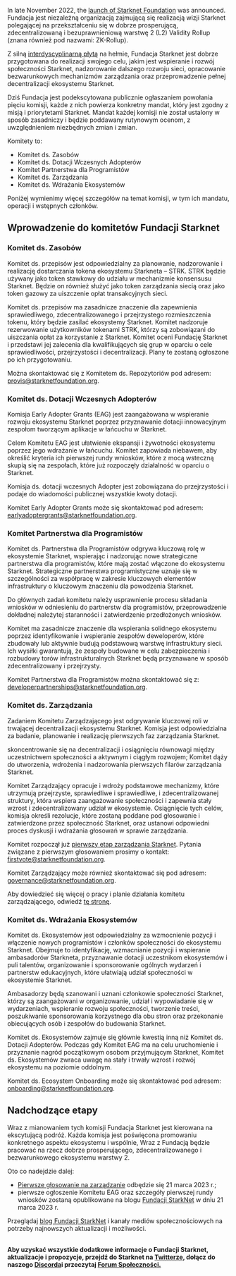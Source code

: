 In late November 2022, the [launch of Starknet Foundation](https://medium.com/starkware/introducing-the-starknet-foundation-bd4b4379fbb) was announced. Fundacja jest niezależną organizacją zajmującą się realizacją wizji Starknet polegającej na przekształceniu się w dobrze prosperującą, zdecentralizowaną i bezuprawnieniową warstwę 2 (L2) Validity Rollup (znana również pod nazwami: ZK-Rollup). 

Z silną [interdyscyplinarną płytą](https://medium.com/starknet-foundation/welcome-to-the-world-starknet-foundation-7bd55d5dbc59) na hełmie, Fundacja Starknet jest dobrze przygotowana do realizacji swojego celu, jakim jest wspieranie i rozwój społeczności Starknet, nadzorowanie dalszego rozwoju sieci, opracowanie bezwarunkowych mechanizmów zarządzania oraz przeprowadzenie pełnej decentralizacji ekosystemu Starknet. 

Dziś Fundacja jest podekscytowana publicznie ogłaszaniem powołania pięciu komisji, każde z nich powierza konkretny mandat, który jest zgodny z misją i priorytetami Starknet. Mandat każdej komisji nie został ustalony w sposób zasadniczy i będzie poddawany rutynowym ocenom, z uwzględnieniem niezbędnych zmian i zmian.

Komitety to:

* Komitet ds. Zasobów
* Komitet ds. Dotacji Wczesnych Adopterów
* Komitet Partnerstwa dla Programistów
* Komitet ds. Zarządzania
* Komitet ds. Wdrażania Ekosystemów

Poniżej wymienimy więcej szczegółów na temat komisji, w tym ich mandatu, operacji i wstępnych członków.

## Wprowadzenie do komitetów Fundacji Starknet 

### Komitet ds. Zasobów

Komitet ds. przepisów jest odpowiedzialny za planowanie, nadzorowanie i realizację dostarczania tokena ekosystemu Starkneta – STRK. STRK będzie używany jako token stawkowy do udziału w mechanizmie konsensusu Starknet. Będzie on również służyć jako token zarządzania siecią oraz jako token gazowy za uiszczenie opłat transakcyjnych sieci. 

Komitet ds. przepisów ma zasadnicze znaczenie dla zapewnienia sprawiedliwego, zdecentralizowanego i przejrzystego rozmieszczenia tokenu, który będzie zasilać ekosystemy Starknet. Komitet nadzoruje rezerwowanie użytkowników tokenami STRK, którzy są zobowiązani do uiszczania opłat za korzystanie z Starknet. Komitet oceni Fundację Starknet i przedstawi jej zalecenia dla kwalifikujących się grup w oparciu o cele sprawiedliwości, przejrzystości i decentralizacji. Plany te zostaną ogłoszone po ich przygotowaniu.

Można skontaktować się z Komitetem ds. Repozytoriów pod adresem: [provis@starknetfoundation.org](mailto:provisions@starknetfoundation.org).

### Komitet ds. Dotacji Wczesnych Adopterów

Komisja Early Adopter Grants (EAG) jest zaangażowana w wspieranie rozwoju ekosystemu Starknet poprzez przyznawanie dotacji innowacyjnym zespołom tworzącym aplikacje w łańcuchu w Starknet. 

Celem Komitetu EAG jest ułatwienie ekspansji i żywotności ekosystemu poprzez jego wdrażanie w łańcuchu. Komitet zapowiada niebawem, aby określić kryteria ich pierwszej rundy wniosków, które z mocą wsteczną skupią się na zespołach, które już rozpoczęły działalność w oparciu o Starknet. 

Komisja ds. dotacji wczesnych Adopter jest zobowiązana do przejrzystości i podaje do wiadomości publicznej wszystkie kwoty dotacji.

Komitet Early Adopter Grants może się skontaktować pod adresem: [earlyadoptergrants@starknetfoundation.org](earlyadoptergrants@starknetfoundation.org).

### Komitet Partnerstwa dla Programistów

Komitet ds. Partnerstwa dla Programistów odgrywa kluczową rolę w ekosystemie Starknet, wspierając i nadzorując nowe strategiczne partnerstwa dla programistów, które mają zostać włączone do ekosystemu Starknet. Strategiczne partnerstwa programistyczne uznaje się w szczególności za współpracę w zakresie kluczowych elementów infrastruktury o kluczowym znaczeniu dla powodzenia Starknet.

Do głównych zadań komitetu należy usprawnienie procesu składania wniosków w odniesieniu do partnerstw dla programistów, przeprowadzenie dokładnej należytej staranności i zatwierdzenie przedłożonych wniosków. 

Komitet ma zasadnicze znaczenie dla wspierania solidnego ekosystemu poprzez identyfikowanie i wspieranie zespołów deweloperów, które zbudowały lub aktywnie budują podstawową warstwę infrastruktury sieci. Ich wysiłki gwarantują, że zespoły budowane w celu zabezpieczenia i rozbudowy torów infrastrukturalnych Starknet będą przyznawane w sposób zdecentralizowany i przejrzysty. 

Komitet Partnerstwa dla Programistów można skontaktować się z: [developerpartnerships@starknetfoundation.org](mailto:developerpartnerships@starknetfoundation.org).

### Komitet ds. Zarządzania

Zadaniem Komitetu Zarządzającego jest odgrywanie kluczowej roli w trwającej decentralizacji ekosystemu Starknet. Komisja jest odpowiedzialna za badanie, planowanie i realizację pierwszych faz zarządzania Starknet. 

skoncentrowanie się na decentralizacji i osiągnięciu równowagi między uczestnictwem społeczności a aktywnym i ciągłym rozwojem; Komitet dąży do utworzenia, wdrożenia i nadzorowania pierwszych filarów zarządzania Starknet. 

Komitet Zarządzający opracuje i wdroży podstawowe mechanizmy, które utrzymują przejrzyste, sprawiedliwe i sprawiedliwe, i zdecentralizowanej struktury, która wspiera zaangażowanie społeczności i zapewnia stały wzrost i zdecentralizowany udział w ekosystemie. Osiągnięcie tych celów, komisja określi rezolucje, które zostaną poddane pod głosowanie i zatwierdzone przez społeczność Starknet, oraz ustanowi odpowiedni proces dyskusji i wdrażania głosowań w sprawie zarządzania. 

Komitet rozpoczął już [pierwszy etap zarządzania Starknet](https://community.starknet.io/t/starknet-foundation-delegation-for-the-first-vote/11820). Pytania związane z pierwszym głosowaniem prosimy o kontakt: [firstvote@starknetfoundation.org](mailto:firstvote@starknetfoundation.org).

Komitet Zarządzający może również skontaktować się pod adresem: [governance@starknetfoundation.org](mailto:governance@starknetfoundation.org). 

Aby dowiedzieć się więcej o pracy i planie działania komitetu zarządzającego, odwiedź [tę stronę](https://www.starknet.io/en/posts/governance).

### Komitet ds. Wdrażania Ekosystemów

Komitet ds. Ekosystemów jest odpowiedzialny za wzmocnienie pozycji i włączenie nowych programistów i członków społeczności do ekosystemu Starknet. Obejmuje to identyfikację, wzmacnianie pozycji i wspieranie ambasadorów Starkneta, przyznawanie dotacji uczestnikom ekosystemów i puli talentów, organizowanie i sponsorowanie ogólnych wydarzeń i partnerstw edukacyjnych, które ułatwiają udział społeczności w ekosystemie Starknet. 

Ambasadorzy będą szanowani i uznani członkowie społeczności Starknet, którzy są zaangażowani w organizowanie, udział i wypowiadanie się w wydarzeniach, wspieranie rozwoju społeczności, tworzenie treści, poszukiwanie sponsorowania korzystnego dla obu stron oraz przekonanie obiecujących osób i zespołów do budowania Starknet.

Komitet ds. Ekosystemów zajmuje się głównie kwestią inną niż Komitet ds. Dotacji Adopterów. Podczas gdy Komitet EAG ma na celu uruchomienie i przyznanie nagród początkowym osobom przyjmującym Starknet, Komitet ds. Ekosystemów zwraca uwagę na stały i trwały wzrost i rozwój ekosystemu na poziomie oddolnym. 

Komitet ds. Ecosystem Onboarding może się skontaktować pod adresem: [onboarding@starknetfoundation.org](mailto:onboarding@starknetfoundation.org).

## Nadchodzące etapy

Wraz z mianowaniem tych komisji Fundacja Starknet jest kierowana na ekscytującą podróż. Każda komisja jest poświęcona promowaniu konkretnego aspektu ekosystemu i wspólnie, Wraz z Fundacją będzie pracować na rzecz dobrze prosperującego, zdecentralizowanego i bezwarunkowego ekosystemu warstwy 2.  

Oto co nadejdzie dalej: 

* [Pierwsze głosowanie na zarządzanie](https://community.starknet.io/t/starknet-foundation-delegation-for-the-first-vote/11820) odbędzie się 21 marca 2023 r.;
* pierwsze ogłoszenie Komitetu EAG oraz szczegóły pierwszej rundy wniosków zostaną opublikowane na blogu [Fundacji StarkNet](https://www.starknet.io/en/posts/foundation) w dniu 21 marca 2023 r.

Przeglądaj [blog Fundacji StarkNet](https://www.starknet.io/en/posts/foundation) i kanały mediów społecznościowych na potrzeby najnowszych aktualizacji i możliwości.

**\
Aby uzyskać wszystkie dodatkowe informacje o Fundacji Starknet, aktualizacje i propozycje, przejdź do Starknet na [Twitterze](https://twitter.com/Starknet), dołącz do naszego [Discorda](http://starknet.io/discord)i przeczytaj [Forum Społeczności.](https://community.starknet.io/)**